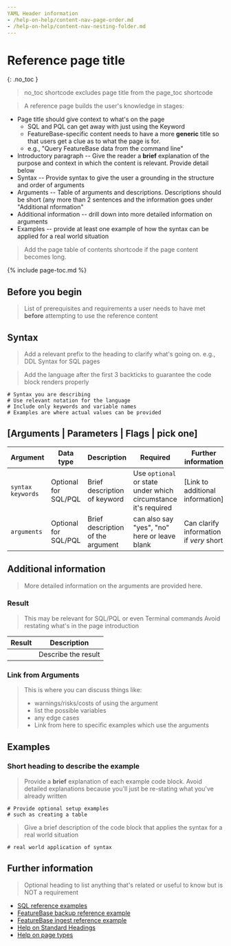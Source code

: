 ```yaml
---
YAML Header information
- /help-on-help/content-nav-page-order.md
- /help-on-help/content-nav-nesting-folder.md
---
```


# Reference page title
{: .no_toc }
>no_toc shortcode excludes page title from the page_toc shortcode

>A reference page builds the user's knowledge in stages:
* Page title should give context to what's on the page
  * SQL and PQL can get away with just using the Keyword
  * FeatureBase-specific content needs to have a more **generic** title so that users get a clue as to what the page is for.
  * e.g., "Query FeatureBase data from the command line"
* Introductory paragraph -- Give the reader a **brief** explanation of the purpose and context in which the content is relevant. Provide detail below
* Syntax -- Provide syntax to give the user a grounding in the structure and order of arguments
* Arguments -- Table of arguments and descriptions. Descriptions should be short (any more than 2 sentences and the information goes under "Additional nformation"
* Additional information -- drill down into more detailed information on arguments
* Examples -- provide at least one example of how the syntax can be applied for a real world situation

> Add the page table of contents shortcode if the page content becomes long.

{% include page-toc.md %}


## Before you begin

> List of prerequisites and requirements a user needs to have met **before** attempting to use the reference content

## Syntax

> Add a relevant prefix to the heading to clarify what's going on.
> e.g., DDL Syntax for SQL pages

> Add the language after the first 3 backticks to guarantee the code block renders properly

```
# Syntax you are describing
# Use relevant notation for the language
# Include only keywords and variable names
# Examples are where actual values can be provided
```

## [Arguments | Parameters | Flags | pick one]

| Argument | Data type | Description | Required | Further information |
|---|---|---|---|---|
| `syntax keywords`| Optional for SQL/PQL | Brief description of keyword | Use `optional` or state under which circumstance it's required | [Link to additional information] |
| `arguments` | Optional for SQL/PQL | Brief description of the argument | can also say "yes", "no" here or leave blank | Can clarify information if *very* short |

## Additional information

> More detailed information on the arguments are provided here.

### Result

> This may be relevant for SQL/PQL or even Terminal commands
> Avoid restating what's in the page introduction

| Result | Description |
|---|---|
| <specify the result> | Describe the result |

### Link from Arguments

> This is where you can discuss things like:
> * warnings/risks/costs of using the argument
> * list the possible variables
> * any edge cases
> * Link from here to specific examples which use the arguments

## Examples

### Short heading to describe the example

> Provide a **brief** explanation of each example code block.
> Avoid detailed explanations because you'll just be re-stating what you've already written

```
# Provide optional setup examples
# such as creating a table
```

>Give a brief description of the code block that applies the syntax for a real world situation

```
# real world application of syntax
```

## Further information

> Optional heading to list anything that's related or useful to know but is NOT a requirement

* [SQL reference examples](/docs/sql-guide/sql-guide-home)
* [FeatureBase backup reference example](/docs/community/com-backup/com-config-backup)
* [FeatureBase ingest reference example](/docs/community/com-ingest/com-ingest-flags-csv)
* [Help on Standard Headings](/help-on-help/style-guide/standard-headings)
* [Help on page types](/help-on-help/style-guide/page-purpose-layout)
